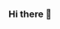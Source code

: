 ### Hi there 👋

<!--
İ am junior .net Software developer.
İ Know >
C#
Windows Forms Application
Console Application
Asp.net MVC
Asp.net MVC Core
EntityFramework (CodeFirst) (DbFirst)
T-Sql
Javascript
Jquery
Ajax
Css
Html
Bootstrap
-->
